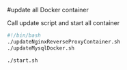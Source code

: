 #update all Docker container

Call update script and start all container

````bash
#!/bin/bash
./updateNginxReverseProxyContainer.sh
./updateMysqlDocker.sh

./start.sh
````

